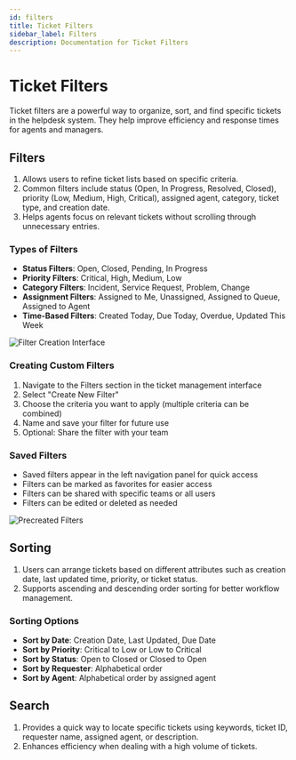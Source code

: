 ```yaml
---
id: filters
title: Ticket Filters
sidebar_label: Filters
description: Documentation for Ticket Filters
---
```


# Ticket Filters

Ticket filters are a powerful way to organize, sort, and find specific tickets in the helpdesk system. They help improve efficiency and response times for agents and managers.

## Filters

1. Allows users to refine ticket lists based on specific criteria.
2. Common filters include status (Open, In Progress, Resolved, Closed), priority (Low, Medium, High, Critical), assigned agent, category, ticket type, and creation date.
3. Helps agents focus on relevant tickets without scrolling through unnecessary entries.

### Types of Filters

- **Status Filters**: Open, Closed, Pending, In Progress
- **Priority Filters**: Critical, High, Medium, Low
- **Category Filters**: Incident, Service Request, Problem, Change
- **Assignment Filters**: Assigned to Me, Unassigned, Assigned to Queue, Assigned to Agent
- **Time-Based Filters**: Created Today, Due Today, Overdue, Updated This Week

![Filter Creation Interface](/img/Helpdesk/Filter_Creation.jpg)

### Creating Custom Filters

1. Navigate to the Filters section in the ticket management interface
2. Select "Create New Filter"
3. Choose the criteria you want to apply (multiple criteria can be combined)
4. Name and save your filter for future use
5. Optional: Share the filter with your team

### Saved Filters

- Saved filters appear in the left navigation panel for quick access
- Filters can be marked as favorites for easier access
- Filters can be shared with specific teams or all users
- Filters can be edited or deleted as needed

![Precreated Filters](/img/Helpdesk/Precreated_Filters.png)

## Sorting

1. Users can arrange tickets based on different attributes such as creation date, last updated time, priority, or ticket status.
2. Supports ascending and descending order sorting for better workflow management.

### Sorting Options

- **Sort by Date**: Creation Date, Last Updated, Due Date
- **Sort by Priority**: Critical to Low or Low to Critical
- **Sort by Status**: Open to Closed or Closed to Open
- **Sort by Requester**: Alphabetical order
- **Sort by Agent**: Alphabetical order by assigned agent

## Search

1. Provides a quick way to locate specific tickets using keywords, ticket ID, requester name, assigned agent, or description.
2. Enhances efficiency when dealing with a high volume of tickets.



